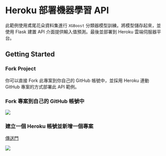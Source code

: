 # Heroku 部署機器學習 API
此範例使用鳶尾花朵資料集進行 `XGBoost` 分類器模型訓練。將模型儲存起來，並使用 Flask 建置 API 介面提供輸入值預測。最後並部署到 Heroku 雲端伺服器平台。

## Getting Started
### Fork Project
你可以直接 Fork 此專案到你自己的 GitHub 帳號中，並採用 Heroku 連動 GitHub 專案的方式部署此 API 範例。

### Fork 專案到自己的 GitHub 帳號中

![](https://i.imgur.com/FsjsXWZ.png)

### 建立一個 Heroku 帳號並新增一個專案

[傳送門](https://dashboard.heroku.com/apps)

![](https://i.imgur.com/wQ4TMhU.png)